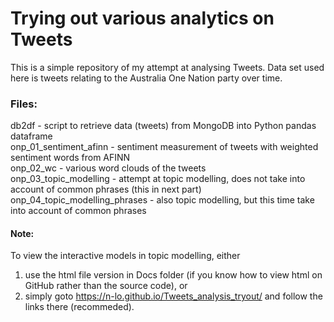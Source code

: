 # Trying out various analytics on Tweets

This is a simple repository of my attempt at analysing Tweets. Data set used here is tweets relating to the Australia One Nation party over time.

### Files:  
db2df - script to retrieve data (tweets) from MongoDB into Python pandas dataframe  
onp_01_sentiment_afinn - sentiment measurement of tweets with weighted sentiment words from AFINN  
onp_02_wc - various word clouds of the tweets  
onp_03_topic_modelling - attempt at topic modelling, does not take into account of common phrases (this in next part)  
onp_04_topic_modelling_phrases - also topic modelling, but this time take into account of common phrases  

#### Note:
To view the interactive models in topic modelling, either  
1. use the html file version in Docs folder (if you know how to view html on GitHub rather than the source code), or  
2. simply goto https://n-lo.github.io/Tweets_analysis_tryout/ and follow the links there (recommeded).
